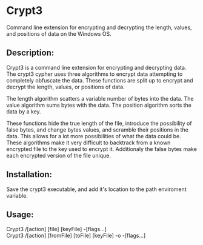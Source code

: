 # Crypt3
Command line extension for encrypting and decrypting the length, values, and positions of data on the Windows OS.

## Description:
Crypt3 is a command line extension for encrypting and decrypting data. The crypt3 cypher uses three algorithms to encrypt data attempting to completely obfuscate the data. These functions are split up to encrypt and decrypt the length, values, or positions of data.

The length algorithm scatters a variable number of bytes into the data. The value algorithm sums bytes with the data. The position algorithm sorts the data by a key.

These functions hide the true length of the file, introduce the possibility of false bytes, and change bytes values, and scramble their positions in the data. This allows for a lot more possibilities of what the data could be. These algorithms make it very difficult to backtrack from a known encrypted file to the key used to encrypt it. Additionaly the false bytes make each encrypted version of the file unique.

## Installation:
Save the crypt3 executable, and add it's location to the path enviroment variable.

## Usage:
Crypt3 /[action] [file] [keyFile] -[flags...]  
Crypt3 /[action] [fromFile] [toFile] [keyFile] -o -[flags...]

